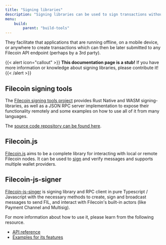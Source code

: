 ```yaml
---
title: "Signing libraries"
description: "Signing libraries can be used to sign transactions without requiring a dedicated node."
menu:
    build:
        parent: "build-tools"
---
```


They facilitate that applications that are running offline, on a mobile device, or anywhere to create transactions which can then be later submitted to any Filecoin API endpoint (perhaps by a 3rd party).

{{< alert icon="callout" >}}
**This documentation page is a stub!** If you have more information or knowledge about signing libraries, please contribute it!
{{< /alert >}}

## Filecoin signing tools

The [Filecoin signing tools project](https://www.zondax.ch/news/filecoin-signing-library-milestone-3-delivered) provides Rust Native and WASM signing-libraries, as well as a JSON RPC server implementation to expose their functionality remotely and some examples on how to use all of it from many languages.

The [source code repository can be found here](https://github.com/Zondax/filecoin-signing-tools).

## Filecoin.js

[Filecoin.js](https://filecoin-shipyard.github.io/filecoin.js/) aims to be a complete library for interacting with local or remote Filecoin nodes. It can be used to [sign](https://filecoin-shipyard.github.io/filecoin.js/docs/sign-message) and verify messages and supports multiple wallet providers.

## Filecoin-js-signer

[Filecoin-js-singer](https://github.com/blitslabs/filecoin-js-signer) is signing library and RPC client in pure Typescript / Javascript with the necessary methods to create, sign and broadcast messages to send FIL, and interact with Filecoin's built-in actors (like Payment Channel and Multisig).

For more information about how to use it, please learn from the following resource.

+ [API reference](https://blitslabs.gitbook.io/filecoin-loans/tools/filecoin-js-signer/api-reference)
+ [Examples for its features](https://github.com/blitslabs/filecoin-js-signer#filecoin-signer)

